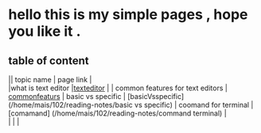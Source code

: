 # hello this is my simple  pages , hope you like it .

## table of content 

|| topic name           	| page link  	|   	  
|what is text editor    	|[texteditor](/home/mais/102/reading-notes/TextEditor.md)	|
|   common features for text editors	|   [commonfeaturs](/home/mais/102/reading-notes/commonfeatures.md)	|   basic vs specific	| [basicVsspecific](/home/mais/102/reading-notes/basic vs specific)
|   coomand for terminal	|  [comamand] (/home/mais/102/reading-notes/command terminal)	|   
|   	|   	|   